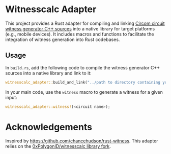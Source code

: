 # Witnesscalc Adapter

This project provides a Rust adapter for compiling and linking [Circom circuit witness generator C++ sources](https://docs.circom.io/getting-started/computing-the-witness/#computing-the-witness-with-c) into a native library for target platforms (e.g., mobile devices). It includes macros and functions to facilitate the integration of witness generation into Rust codebases.

## Usage

In `build.rs`, add the following code to compile the witness generator C++ sources into a native library and link to it:

```rust
witnesscalc_adapter::build_and_link("../path to directory containing your C++ sources");
```

In your main code, use the `witness` macro to generate a witness for a given input:

```rust
witnesscalc_adapter::witness!(<circuit name>);
```

# Acknowledgements

Inspired by https://github.com/chancehudson/rust-witness. This adapter relies on the [0xPolygonID/witnesscalc library fork](https://github.com/alxkzmn/witnesscalc).
